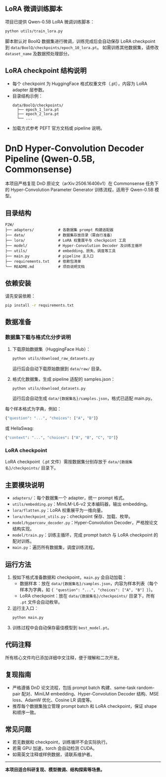 ## LoRA 微调训练脚本

项目已提供 Qwen-0.5B LoRA 微调训练脚本：

```bash
python utils/train_lora.py
```

脚本默认对 BoolQ 数据集进行微调，训练完成后会自动保存 LoRA checkpoint 到 `data/BoolQ/checkpoints/epoch_10_lora.pt`。
如需训练其他数据集，请修改 `dataset_name` 及数据预处理部分。

## LoRA checkpoint 结构说明

- 每个 checkpoint 为 HuggingFace 格式权重文件（.pt），内容为 LoRA adapter 层参数。
- 目录结构示例：
  ```
  data/BoolQ/checkpoints/
    ├── epoch_1_lora.pt
    ├── epoch_2_lora.pt
    └── ...
  ```
- 加载方式参考 PEFT 官方文档或 pipeline 说明。
# DnD Hyper-Convolution Decoder Pipeline (Qwen-0.5B, Commonsense)

本项目严格复现 DnD 原论文（arXiv:2506.16406v1）在 Commonsense 任务下的 Hyper-Convolution Parameter Generator 训练流程，适用于 Qwen-0.5B 模型。

## 目录结构
```
P2W/
├── adapters/           # 各数据集 prompt 构建适配器
├── data/               # 数据集存放目录（需自行准备）
├── lora/               # LoRA 权重展平与 checkpoint 工具
├── model/              # Hyper-Convolution Decoder 及训练主循环
├── utils/              # embedding、损失、调度等工具
├── main.py             # pipeline 主入口
├── requirements.txt    # 依赖包清单
└── README.md           # 项目说明文档
```

## 依赖安装
请先安装依赖：
```bash
pip install -r requirements.txt
```


## 数据准备


### 数据集下载与格式化分步说明

1. 下载原始数据集（HuggingFace Hub）：
   ```bash
   python utils/download_raw_datasets.py
   ```
   运行后会自动下载原始数据到 `data/raw/` 目录。

2. 格式化数据集，生成 pipeline 适配的 samples.json：
   ```bash
   python utils/download_datasets.py
   ```
   运行后会自动生成 `data/{数据集名}/samples.json`，格式已适配 main.py。

每个样本格式为字典，例如：
```python
{"question": "...", "choices": ["A", "B"]}
```
或 HellaSwag:
```python
{"context": "...", "choices": ["A", "B", "C", "D"]}
```

### LoRA checkpoint
LoRA checkpoint（.pt 文件）需按数据集分别存放于 `data/{数据集名}/checkpoints/` 目录下。

## 主要模块说明
- `adapters/`：每个数据集一个 adapter，统一 prompt 格式。
- `utils/embedding.py`：MiniLM-L6-v2 文本编码器，输出 embedding。
- `lora/flatten.py`：LoRA 权重展平为一维向量。
- `lora/checkpoint_utils.py`：checkpoint 保存、加载、枚举。
- `model/hyperconv_decoder.py`：Hyper-Convolution Decoder，严格按论文结构实现。
- `model/train.py`：训练主循环，完成 prompt batch 与 LoRA checkpoint 的配对训练。
- `main.py`：遍历所有数据集，调度训练流程。

## 运行方法
1. 按如下格式准备数据和 checkpoint，`main.py` 会自动加载：
   - 数据样本：放在 `data/{数据集名}/samples.json`，内容为样本列表（每个样本为字典，如 `{ "question": "...", "choices": ["A", "B"] }`）。
   - LoRA checkpoint：放在 `data/{数据集名}/checkpoints/` 目录下，所有 `.pt` 文件会自动枚举。
2. 运行主入口：
   ```bash
   python main.py
   ```
3. 训练过程中会自动保存最佳模型到 `best_model.pt`。

## 代码注释
所有核心文件均已添加详细中文注释，便于理解和二次开发。

## 复现指南
- 严格遵循 DnD 论文流程，包括 prompt batch 构建、same-task random-pair 配对、MiniLM embedding、Hyper-Convolution Decoder 结构、MSE loss、AdamW 优化、Cosine LR 调度等。
- 推荐每个数据集独立管理 prompt batch 和 LoRA checkpoint，保证 shape 和顺序一致。

## 常见问题
- 若无数据和 checkpoint，训练循环不会实际执行。
- 若需 GPU 加速，torch 会自动检测 CUDA。
- 如需英文注释或样例数据，请联系维护者。

---

**本项目适合科研复现、模型微调、结构探索等场景。**
